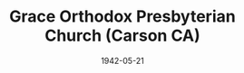 ---
date: &id001 1942-05-21
end_date: null
location:
  address: 22511 South Figueroa Street
  city: Carson
  state: CA
minister:
- end: 1943-01-01
  name: Floyd Hamilton
  start: 1942-05-21
  type: Pastor
- end: 1949-01-01
  name: Robert Graham
  start: 1943-01-01
  type: Pastor
- end: 1962-01-01
  name: David Calderwood
  start: 1949-01-01
  type: Pastor
- end: 1968-01-01
  name: William Bomer
  start: 1962-01-01
  type: Pastor
- end: 1971-01-01
  name: Calvin Malcor
  start: 1969-01-01
  type: Pastor
- end: 1976-01-01
  name: Bruce Coie
  start: 1972-01-01
  type: Pastor
- end: 1983-01-01
  name: Arthur Ames
  start: 1976-01-01
  type: Pastor
- end: 2003-01-01
  name: Rollin Keller
  start: 1983-01-01
  type: Pastor
- end: 2008-01-01
  name: Dale Hanaoka
  start: 2005-01-01
  type: Pastor
- end: null
  name: Joshua P. Lyon
  start: 2013-01-01
  type: Pastor
ministers:
- Floyd Hamilton
- Robert Graham
- David Calderwood
- William Bomer
- Calvin Malcor
- Bruce Coie
- Arthur Ames
- Rollin Keller
- Dale Hanaoka
- Joshua P. Lyon
name: Grace Orthodox Presbyterian Church
names:
- end: null
  name: Grace Orthodox Presbyterian Church
  start: 1942-05-21
origination_date: *id001
raw_data: "AR    Carson\n\nGrace Orthodox Presbyterian Church  (May 21, 1942\u2013\
  \ )\n22511 South Figueroa Street\nPastors: Floyd Hamilton, 1942\u201343\nRobert\
  \ Graham, 1943\u201349\nDavid Calderwood, 1949\u201362\nWilliam Bomer, 1962\u2013\
  68\nCalvin Malcor, 1969\u201371\nBruce Coie, 1972\u201376\nArthur Ames, 1976\u2013\
  83\nRollin Keller, 1983\u20132003\nDale Hanaoka, 2005\u20138\nJoshua P. Lyon, 2013\u2013"
states:
- CA
status:
  active: true
  end_date: null
  reason: null
  received_from: null
  withdrawal_to: null
title: Grace Orthodox Presbyterian Church (Carson CA)
year_established:
- 1942

---